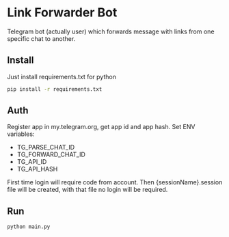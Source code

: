 # Link Forwarder Bot
Telegram bot (actually user) which forwards message with links from one specific chat to another.

## Install
Just install requirements.txt for python
```bash
pip install -r requirements.txt
```

## Auth
Register app in my.telegram.org, get app id and app hash.
Set ENV variables:
- TG_PARSE_CHAT_ID
- TG_FORWARD_CHAT_ID
- TG_API_ID
- TG_API_HASH

First time login will require code from account. Then {sessionName}.session file will be created, with that file no login will be required.

## Run
```bash
python main.py
```